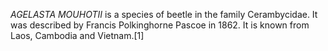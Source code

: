 _AGELASTA MOUHOTII_ is a species of beetle in the family Cerambycidae. It was described by Francis Polkinghorne Pascoe in 1862. It is known from Laos, Cambodia and Vietnam.[1]
